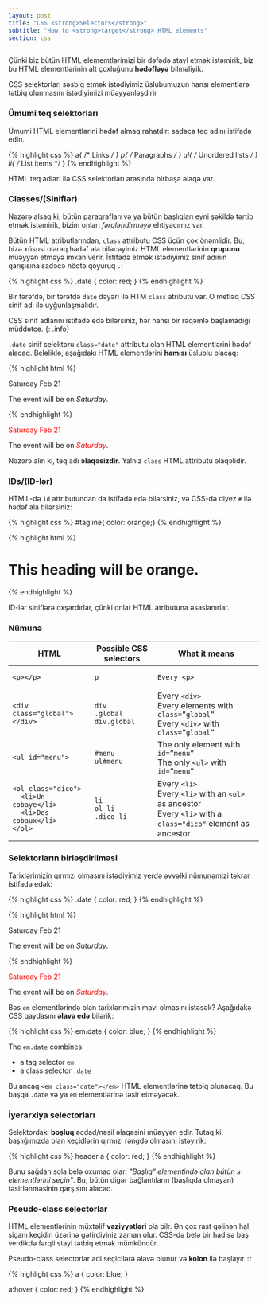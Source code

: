 ```yaml
---
layout: post
title: "CSS <strong>Selectors</strong>"
subtitle: "How to <strong>target</strong> HTML elements"
section: css
---
```


Çünki biz bütün HTML elememtlərimizi bir dəfədə stayl etmək istəmirik, biz bu HTML elementlərinin alt çoxluğunu **hədəfləyə** bilməliyik.

CSS selektorları səsbiq etmək istədiyimiz üslubumuzun hansı elementlərə tətbiq olunmasını istədiyimizi müəyyənləşdirir

### Ümumi teq selektorları

Ümumi HTML elementlərini hədəf almaq rahatdır: sadəcə teq adını istifadə edin.

{% highlight css %}
a{ /* Links */ }
p{ /* Paragraphs */ }
ul{ /* Unordered lists */ }
li{ /* List items */ }
{% endhighlight %}

HTML teq adları ilə CSS selektorları arasında birbaşa əlaqə var.

### Classes/(Siniflər)

Nəzərə alsaq ki, bütün paraqrafları və ya bütün başlıqları eyni şəkildə tərtib etmək istəmirik, bizim onları _fərqləndirməyə_ ehtiyacımız var.

Bütün HTML atributlarından, `class` attributu CSS üçün çox önəmlidir. Bu, bizə xüsusi olaraq hədəf ala biləcəyimiz HTML elementlərinin **qrupunu** müəyyən etməyə imkan verir. İstifadə etmək istədiyimiz sinif adının qarışısına sadəcə nöqtə qoyuruq `.`:

{% highlight css %}
.date {
  color: red;
}
{% endhighlight %}

Bir tərəfdə, bir tərəfdə `date` dəyəri ilə HTM `class` atributu var. O metləq CSS sinif adı ilə uyğunlaşmalıdır.

CSS sinif adlarını istifadə edə bilərsiniz, hər hansı bir rəqəmlə başlamadığı müddətcə.
{: .info}

`.date` sinif selektoru `class="date"` attributu olan HTML elementlərini hədəf alacaq. Beləliklə, aşağıdakı HTML elementlərini **hamısı** üslublu olacaq:

{% highlight html %}
<p class="date">
  Saturday Feb 21
</p>
<p>
  The event will be on <em class="date">Saturday</em>.
</p>
{% endhighlight %}

<div class="result">
  <p style="color:red;">Saturday Feb 21</p>
  <p>The event will be on <em style="color:red;">Saturday</em>.</p>
</div>

Nəzərə alın ki, teq adı **əlaqəsizdir**. Yalnız `class` HTML attributu əlaqəlidir.

### IDs/(ID-lər)

HTMlL-də `id` attributundan da istifadə edə bilərsiniz, və CSS-də  diyez `#` ilə hədəf ala bilərsiniz:

{% highlight css %}
#tagline{ color: orange;}
{% endhighlight %}

{% highlight html %}
<h1 id="tagline">This heading will be orange.</h1>
{% endhighlight %}

ID-lər siniflərə oxşardırlar, çünki onlar HTML atributuna əsaslanırlar.

### Nümunə

<div class="table">
  <table>
    <thead>
      <tr>
        <th>HTML</th>
        <th>Possible CSS selectors</th>
        <th>What it means</th>
      </tr>
    </thead>
    <tbody>
      <tr>
        <td><pre><code>&lt;p&gt;&lt;/p&gt;</code></pre></td>
        <td><code>p</code></td>
        <td><code>Every &lt;p&gt;</code></td>
      </tr>
      <tr>
        <td><pre><code>&lt;div class="global"&gt;&lt;/div&gt;</code></pre></td>
        <td>
          <code>div</code><br>
          <code>.global</code><br>
          <code>div.global</code></td>
          <td>Every <code>&lt;div&gt;</code><br>
          Every elements with <code>class=”global”</code><br>
          Every <code>&lt;div&gt;</code> with <code>class=”global”</code>
        </td>
      </tr>
      <tr>
        <td><pre><code>&lt;ul id="menu"&gt;</code></pre></td>
        <td>
          <code>#menu</code><br>
          <code>ul#menu</code>
        </td>
        <td>
          The only element with <code>id=”menu”</code><br>
          The only <code>&lt;ul&gt;</code> with <code>id=”menu”</code>
        </td>
      </tr>
      <tr>
        <td>
          <pre><code>&lt;ol class="dico"&gt;
  &lt;li&gt;Un cobaye&lt;/li&gt;
  &lt;li&gt;Des cobaux&lt;/li&gt;
&lt;/ol&gt;</code></pre>
        </td>
        <td>
          <code>li</code><br>
          <code>ol li</code><br>
          <code>.dico li</code>
        </td>
        <td>
          Every <code>&lt;li&gt;</code><br>
          Every <code>&lt;li&gt;</code> with an <code>&lt;ol&gt;</code> as ancestor <br>
          Every <code>&lt;li&gt;</code> with a <code>class="dico"</code> element as ancestor
        </td>
      </tr>
    </tbody>
  </table>
</div>

### Selektorların birləşdirilməsi

Tarixlərimizin qırmızı olmasını istədiyimiz yerdə əvvəlki nümunəmizi təkrar istifadə edək:

{% highlight css %}
.date {
  color: red;
}
{% endhighlight %}

{% highlight html %}
<p class="date">
  Saturday Feb 21
</p>
<p>
  The event will be on <em class="date">Saturday</em>.
</p>
{% endhighlight %}

<div class="result">
  <p style="color:red;">Saturday Feb 21</p>
  <p>The event will be on <em style="color:red;">Saturday</em>.</p>
</div>

Bəs `em` elementlərində olan tarixlərimizin mavi olmasını istəsək? Aşağıdakə CSS qaydasını **əlavə edə** bilərik:

{% highlight css %}
em.date {
  color: blue;
}
{% endhighlight %}

The `em.date` combines:

* a tag selector `em`
* a class selector `.date`

Bu ancaq `<em class="date"></em>` HTML elementlərinə tətbiq olunacaq. Bu başqa `.date` və ya `em` elementlərinə təsir etməyəcək.

### İyerarxiya selectorları

Selektordakı **boşluq** əcdad/nəsil əlaqəsini müəyyən edir. Tutaq ki, başlığımızda olan keçidlərin qırmızı rəngdə olmasını istəyirik:

{% highlight css %}
header a {
  color: red;
}
{% endhighlight %}

Bunu sağdan sola belə oxumaq olar: _"Başlıq" elementində olan bütün `a` elementlərini seçin"_. Bu, bütün digər bağlantıların (başlıqda olmayan) təsirlənməsinin qarşısını alacaq.

### Pseudo-class selectorlar

HTML elementlərinin müxtəlif **vəziyyətləri** ola bilr. Ən çox rast gəlinən hal, siçanı keçidin üzərinə gətirdiyiniz zaman olur. CSS-də belə bir hadisə baş verdikdə fərqli stayl tətbiq etmək mümkündür.

Pseudo-class selectorlar adi seçicilərə əlavə olunur və **kolon** ilə başlayır `:`:

{% highlight css %}
a {
  color: blue;
}

a:hover {
  color: red;
}
{% endhighlight %}
